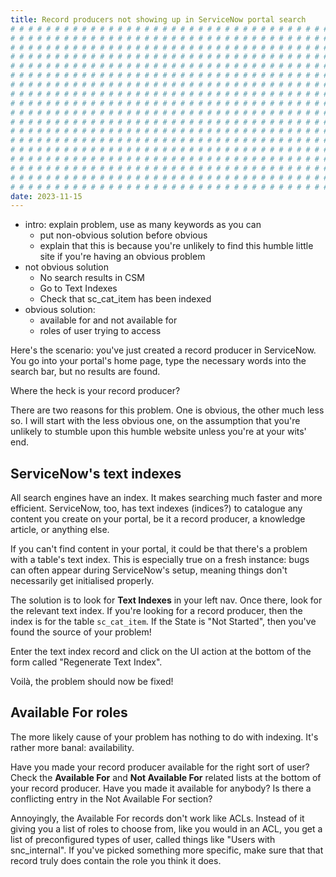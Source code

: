 ```yaml
---
title: Record producers not showing up in ServiceNow portal search
# # # # # # # # # # # # # # # # # # # # # # # # # # # # # # # # # # # # # # # #
# # # # # # # # # # # # # # # # # # # # # # # # # # # # # # # # # # # # # # # #
# # # # # # # # # # # # # # # # # # # # # # # # # # # # # # # # # # # # # # # #
# # # # # # # # # # # # # # # # # # # # # # # # # # # # # # # # # # # # # # # #
# # # # # # # # # # # # # # # # # # # # # # # # # # # # # # # # # # # # # # # #
# # # # # # # # # # # # # # # # # # # # # # # # # # # # # # # # # # # # # # # #
# # # # # # # # # # # # # # # # # # # # # # # # # # # # # # # # # # # # # # # #
# # # # # # # # # # # # # # # # # # # # # # # # # # # # # # # # # # # # # # # #
# # # # # # # # # # # # # # # # # # # # # # # # # # # # # # # # # # # # # # # #
# # # # # # # # # # # # # # # # # # # # # # # # # # # # # # # # # # # # # # # #
# # # # # # # # # # # # # # # # # # # # # # # # # # # # # # # # # # # # # # # #
# # # # # # # # # # # # # # # # # # # # # # # # # # # # # # # # # # # # # # # #
# # # # # # # # # # # # # # # # # # # # # # # # # # # # # # # # # # # # # # # #
# # # # # # # # # # # # # # # # # # # # # # # # # # # # # # # # # # # # # # # #
# # # # # # # # # # # # # # # # # # # # # # # # # # # # # # # # # # # # # # # #
# # # # # # # # # # # # # # # # # # # # # # # # # # # # # # # # # # # # # # # #
# # # # # # # # # # # # # # # # # # # # # # # # # # # # # # # # # # # # # # # #
# # # # # # # # # # # # # # # # # # # # # # # # # # # # # # # # # # # # # # # #
date: 2023-11-15
---
```


- intro: explain problem, use as many keywords as you can
  - put non-obvious solution before obvious
  - explain that this is because you're unlikely to find this humble little site if you're having an obvious problem
- not obvious solution
  - No search results in CSM
  - Go to Text Indexes
  - Check that sc_cat_item has been indexed
- obvious solution:
  - available for and not available for
  - roles of user trying to access

Here's the scenario: you've just created a record producer in ServiceNow. You go into your portal's home page, type the necessary words into the search bar, but no results are found.

Where the heck is your record producer?

There are two reasons for this problem. One is obvious, the other much less so. I will start with the less obvious one, on the assumption that you're unlikely to stumble upon this humble website unless you're at your wits' end.

## ServiceNow's text indexes

All search engines have an index. It makes searching much faster and more efficient. ServiceNow, too, has text indexes (indices?) to catalogue any content you create on your portal, be it a record producer, a knowledge article, or anything else.

If you can't find content in your portal, it could be that there's a problem with a table's text index. This is especially true on a fresh instance: bugs can often appear during ServiceNow's setup, meaning things don't necessarily get initialised properly.

The solution is to look for **Text Indexes** in your left nav. Once there, look for the relevant text index. If you're looking for a record producer, then the index is for the table `sc_cat_item`. If the State is "Not Started", then you've found the source of your problem!

Enter the text index record and click on the UI action at the bottom of the form called "Regenerate Text Index".

Voilà, the problem should now be fixed!

## Available For roles

The more likely cause of your problem has nothing to do with indexing. It's rather more banal: availability.

Have you made your record producer available for the right sort of user? Check the **Available For** and **Not Available For** related lists at the bottom of your record producer. Have you made it available for anybody? Is there a conflicting entry in the Not Available For section?

Annoyingly, the Available For records don't work like ACLs. Instead of it giving you a list of roles to choose from, like you would in an ACL, you get a list of preconfigured types of user, called things like "Users with snc_internal". If you've picked something more specific, make sure that that record truly does contain the role you think it does.
